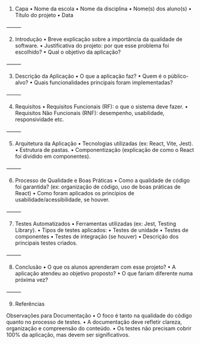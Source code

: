 1. Capa
	•	Nome da escola
	•	Nome da disciplina
	•	Nome(s) dos aluno(s)
	•	Título do projeto
	•	Data

⸻

2. Introdução
	•	Breve explicação sobre a importância da qualidade de software.
	•	Justificativa do projeto: por que esse problema foi escolhido?
	•	Qual o objetivo da aplicação?

⸻

3. Descrição da Aplicação
	•	O que a aplicação faz?
	•	Quem é o público-alvo?
	•	Quais funcionalidades principais foram implementadas?

⸻

4. Requisitos
	•	Requisitos Funcionais (RF): o que o sistema deve fazer.
	•	Requisitos Não Funcionais (RNF): desempenho, usabilidade, responsividade etc.

⸻

5. Arquitetura da Aplicação
	•	Tecnologias utilizadas (ex: React, Vite, Jest).
	•	Estrutura de pastas.
	•	Componentização (explicação de como o React foi dividido em componentes).

⸻

6. Processo de Qualidade e Boas Práticas
	•	Como a qualidade de código foi garantida? (ex: organização de código, uso de boas práticas de React)
	•	Como foram aplicados os princípios de usabilidade/acessibilidade, se houver.

⸻

7. Testes Automatizados
	•	Ferramentas utilizadas (ex: Jest, Testing Library).
	•	Tipos de testes aplicados:
	•	Testes de unidade
	•	Testes de componentes
	•	Testes de integração (se houver)
	•	Descrição dos principais testes criados.

⸻

8. Conclusão
	•	O que os alunos aprenderam com esse projeto?
	•	A aplicação atendeu ao objetivo proposto?
	•	O que fariam diferente numa próxima vez?

⸻

9. Referências

Observações para Documentação 
	•	O foco é tanto na qualidade do código quanto no processo de testes.
	•	A documentação deve refletir clareza, organização e compreensão do conteúdo.
	•	Os testes não precisam cobrir 100% da aplicação, mas devem ser significativos.